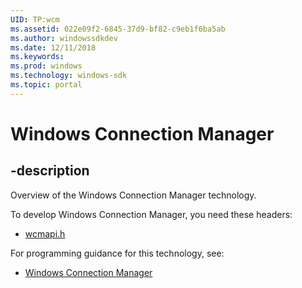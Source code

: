 ```yaml
---
UID: TP:wcm
ms.assetid: 022e09f2-6845-37d9-bf82-c9eb1f6ba5ab
ms.author: windowssdkdev
ms.date: 12/11/2018
ms.keywords: 
ms.prod: windows
ms.technology: windows-sdk
ms.topic: portal
---
```


# Windows Connection Manager

## -description

Overview of the Windows Connection Manager technology.

To develop Windows Connection Manager, you need these headers:

 * [wcmapi.h](../wcmapi/index.md)

For programming guidance for this technology, see:
* [Windows Connection Manager](/windows/desktop/wcm)

